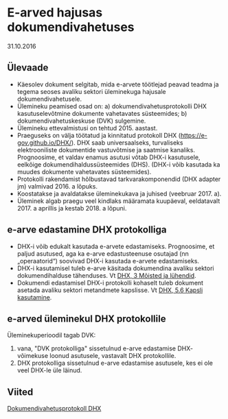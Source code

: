 # E-arved hajusas dokumendivahetuses

31.10.2016

## Ülevaade

- Käesolev dokument selgitab, mida e-arvete töötlejad peavad teadma ja tegema seoses avaliku sektori üleminekuga hajusale dokumendivahetusele.
- Ülemineku peamised osad on: a) dokumendivahetusprotokolli DHX kasutuselevõtmine dokumente vahetavates süsteemides; b)  dokumendivahetuskeskuse (DVK) sulgemine.
- Ülemineku ettevalmistusi on tehtud 2015. aastast.
- Praeguseks on välja töötatud ja kinnitatud protokoll DHX (https://e-gov.github.io/DHX/). DHX saab universaalseks, turvaliseks elektrooniliste dokumentide vastuvõtmise ja saatmise kanaliks. Prognoosime, et valdav enamus asutusi võtab DHX-i kasutusele, eelkõige dokumendihaldussüsteemides (DHS). (DHX-i võib kasutada ka muudes dokumente vahetavates süsteemides).
- Protokolli rakendamist hõlbustavad tarkvarakomponendid (DHX adapter jm) valmivad 2016. a lõpuks.
- Koostatakse ja avaldatakse üleminekukava ja juhised (veebruar 2017. a).
- Üleminek algab praegu veel kindlaks määramata kuupäeval, eeldatavalt 2017. a aprillis ja kestab 2018. a lõpuni.

## e-arve edastamine DHX protokolliga

- DHX-i võib edukalt kasutada e-arvete edastamiseks. Prognoosime, et paljud asutused, aga ka e-arve edastusteenuse osutajad (nn „operaatorid“) soovivad DHX-i kasutada e-arvete edastamiseks.
- DHX-i kasutamisel tuleb e-arve käsitada dokumendina avaliku sektori dokumendihalduse tähenduses. Vt [DHX, 3 Mõisted ja lühendid](https://e-gov.github.io/DHX/#3-m%C3%B5isted-ja-l%C3%BChendid).
- Dokumendi edastamisel DHX-i protokolli kohaselt tuleb dokument asetada avaliku sektori metandmete kapslisse. Vt [DHX, 5.6 Kapsli kasutamine](https://e-gov.github.io/DHX/#56-kapsli-kasutamine).

## e-arved üleminekul DHX protokollile

Üleminekuperioodil tagab DVK:
1) vana, "DVK protokolliga" sissetulnud e-arve edastamise DHX- võimekuse loonud asutusele, vastavalt DHX protokollile.
2) DHX protokolliga sissetulnud e-arve edastamise asutusele, kes ei ole veel DHX-le üle läinud.

## Viited

[Dokumendivahetusprotokoll DHX](https://e-gov.github.io/DHX/)
